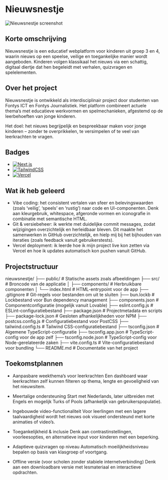 # Nieuwsnestje

![Nieuwsnestje screenshot](./public/Readmeafbeelding.png)

## Korte omschrijving
Nieuwsnestje is een educatief webplatform voor kinderen uit groep 3 en 4, waarin nieuws op een speelse, veilige en toegankelijke manier wordt aangeboden. Kinderen volgen klassikaal het nieuws via een schattig, digitaal diertje dat hen begeleidt met verhalen, quizvragen en spelelementen.

## Over het project
Nieuwsnestje is ontwikkeld als interdisciplinair project door studenten van Fontys ICT en Fontys Journalistiek. Het platform combineert actuele thema’s met educatieve werkvormen en spelmechanieken, afgestemd op de leerbehoeften van jonge kinderen.

Het doel: het nieuws begrijpelijk en bespreekbaar maken voor jonge kinderen – zonder te overprikkelen, te versimpelen of te veel van leerkrachten te vragen.

## Badges
- [![Next.js](https://img.shields.io/badge/Next.js-black?logo=next.js&logoColor=white)](#)
- [![TailwindCSS](https://img.shields.io/badge/Tailwind%20CSS-%2338B2AC.svg?logo=tailwind-css&logoColor=white)](#)
- [![Vercel](https://img.shields.io/badge/Vercel-%23000000.svg?logo=vercel&logoColor=white)](#)

## Wat ik heb geleerd
- Vibe coding: het consistent vertalen van sfeer en belevingswaarden (zoals ‘veilig’, ‘speels’ en ‘rustig’) naar code en UI-componenten. Denk aan kleurgebruik, whitespace, afgeronde vormen en iconografie in combinatie met semantische HTML.
- Git & versiebeheer: ik werkte met duidelijke commit messages, zodat wijzigingen overzichtelijk en herleidbaar bleven. Dit maakte het samenwerken in GitHub overzichtelijk, en hielp mij bij het bijhouden van iteraties (zoals feedback vanuit gebruikerstests).
- Vercel deployment: ik leerde hoe ik mijn project live kon zetten via Vercel en hoe ik updates automatisch kon pushen vanuit GitHub.

## Projectstructuur
nieuwsnestje/
├── public/                   # Statische assets zoals afbeeldingen
├── src/                      # Broncode van de applicatie
│   ├── components/           # Herbruikbare componenten
│   └── index.html            # HTML-entrypoint voor de app
├── .gitignore                # Git-regels voor bestanden om uit te sluiten
├── bun.lockb                # Lockbestand voor Bun dependency management
├── components.json           # Componentconfiguratie (mogelijk vanuit Lovable)
├── eslint.config.js          # ESLint-configuratiebestand
├── package.json              # Projectmetadata en scripts
├── package-lock.json         # Gesloten afhankelijkheden voor NPM
├── postcss.config.js         # Configuratiebestand voor PostCSS
├── tailwind.config.ts        # Tailwind CSS-configuratiebestand
├── tsconfig.json             # Algemene TypeScript-configuratie
├── tsconfig.app.json         # TypeScript-config voor de app zelf
├── tsconfig.node.json        # TypeScript-config voor Node-gerelateerde zaken
├── vite.config.ts            # Vite-configuratiebestand voor bundling
└── README.md                 # Documentatie van het project


## Toekomstplannen
- Aanpasbare weekthema’s voor leerkrachten
Een dashboard waar leerkrachten zelf kunnen filteren op thema, lengte en gevoeligheid van het nieuwsitem.

- Meertalige ondersteuning
Start met Nederlands, later uitbreiden met Engels en mogelijk Turks of Pools (afhankelijk van gebruikerspopulatie).

- Ingebouwde video-functionaliteit
Voor leerlingen met een lagere taalvaardigheid wordt het nieuws ook visueel ondersteund met korte animaties of video’s.

- Toegankelijkheid & inclusie
Denk aan contrastinstellingen, voorleesopties, en alternatieve input voor kinderen met een beperking.

- Adaptieve quizvragen op niveau
Automatisch moeilijkheidsniveau bepalen op basis van klasgroep of voortgang.

- Offline versie (voor scholen zonder stabiele internetverbinding)
Denk aan een downloadbare versie met lesmateriaal en interactieve opdrachten.
